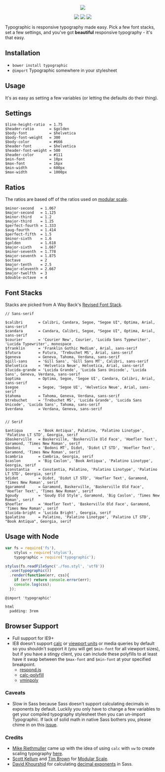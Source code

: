 <p align="center">
  <img src="http://corysimmons.github.io/typographic/typographic-logo.svg">
</p>

<p align="center">
  <img src="https://img.shields.io/npm/v/typographic.svg">
  <img src="https://img.shields.io/bower/v/typographic.svg">
  <img src="http://img.shields.io/npm/dm/typographic.svg">
</p>

Typographic is responsive typography made easy. Pick a few font stacks, set a few settings, and you've got **beautiful** responsive typography - it's that easy.


## Installation
- `bower install typographic`
- `@import` Typographic somewhere in your stylesheet


## Usage
It's as easy as setting a few variables (or letting the defaults do their thing).


## Settings
```stylus
$line-height-ratio  = 1.75
$header-ratio       = $golden
$body-font          = $helvetica
$body-font-weight   = 300
$body-color         = #666
$header-font        = $helvetica
$header-font-weight = 500
$header-color       = #111
$min-font           = 10px
$max-font           = 16px
$min-width          = 600px
$max-width          = 1000px
```


## Ratios
The ratios are based off of the ratios used on [modular scale](http://www.modularscale.com/).

```stylus
$minor-second   = 1.067
$major-second   = 1.125
$minor-third    = 1.2
$major-third    = 1.25
$perfect-fourth = 1.333
$aug-fourth     = 1.414
$perfect-fifth  = 1.5
$minor-sixth    = 1.6
$golden         = 1.618
$major-sixth    = 1.667
$minor-seventh  = 1.778
$major-seventh  = 1.875
$octave         = 2
$major-tenth    = 2.5
$major-eleventh = 2.667
$major-twelfth  = 3
$double-octave  = 4
```


## Font Stacks
Stacks are picked from A Way Back's [Revised Font Stack](http://www.awayback.com/revised-font-stack/).

```stylus
// Sans-serif

$calibri       = Calibri, Candara, Segoe, "Segoe UI", Optima, Arial, sans-serif
$candara       = Candara, Calibri, Segoe, "Segoe UI", Optima, Arial, sans-serif
$courier       = 'Courier New', Courier, 'Lucida Sans Typewriter', 'Lucida Typewriter', monospace
$franklin      = 'Franklin Gothic Medium', Arial, sans-serif
$futura        = Futura, 'Trebuchet MS', Arial, sans-serif
$geneva        = Geneva, Tahoma, Verdana, sans-serif
$gill-sans     = 'Gill Sans', 'Gill Sans MT', Calibri, sans-serif
$helvetica     = 'Helvetica Neue', Helvetica, Arial, sans-serif
$lucida-grande = 'Lucida Grande', 'Lucida Sans Unicode', 'Lucida Sans', Geneva, Verdana, sans-serif
$optima        = Optima, Segoe, 'Segoe UI', Candara, Calibri, Arial, sans-serif
$segoe         = Segoe, 'Segoe UI', 'Helvetica Neue', Arial, sans-serif
$tahoma        = Tahoma, Geneva, Verdana, sans-serif
$trebuchet     = 'Trebuchet MS', 'Lucida Grande', 'Lucida Sans Unicode', 'Lucida Sans', Tahoma, sans-serif
$verdana       = Verdana, Geneva, sans-serif


// Serif

$antiqua       = 'Book Antiqua', Palatino, 'Palatino Linotype', 'Palatino LT STD', Georgia, serif
$baskerville   = Baskerville, 'Baskerville Old Face', 'Hoefler Text', Garamond, 'Times New Roman', serif
$bodoni        = 'Bodoni MT', Didot, 'Didot LT STD', 'Hoefler Text', Garamond, 'Times New Roman', serif
$cambria       = Cambria, Georgia, serif
$caslon        = 'Big Caslon', 'Book Antiqua', 'Palatino Linotype', Georgia, serif
$constantia    = Constantia, Palatino, 'Palatino Linotype', 'Palatino LT STD', Georgia, serif
$didot         = Didot, 'Didot LT STD', 'Hoefler Text', Garamond, 'Times New Roman', serif
$garamond      = Garamond, Baskerville, 'Baskerville Old Face', 'Hoefler Text', 'Times New Roman', serif
$goudy         = 'Goudy Old Style', Garamond, 'Big Caslon', 'Times New Roman', serif
$hoefler       = 'Hoefler Text', 'Baskerville Old Face', Garamond, 'Times New Roman', serif
$lucida-bright = 'Lucida Bright', Georgia, serif
$palatino      = Palatino, 'Palatino Linotype', 'Palatino LT STD', "Book Antiqua", Georgia, serif
```


## Usage with Node
```javascript
var fs = require('fs'),
    stylus = require('stylus'),
    typographic = require('typographic');

stylus(fs.readFileSync('./foo.styl', 'utf8'))
  .use(typographic())
  .render(function(err, css){
    if (err) return console.error(err);
    console.log(css);
  });
```

```stylus
@import 'typographic'

html
  padding: 3rem
```


## Browser Support
- Full support for IE9+
- IE8 doesn't support [calc](http://caniuse.com/#feat=calc) or [viewport units](http://caniuse.com/#feat=viewport-units) or media queries by default so you shouldn't support it (you will get `$min-font` for all viewport sizes), but if you have a stingy client, you can include these polyfills to at least have it swap between the `$max-font` and `$min-font` at your specified breakpoint.
  - [respond.js](https://github.com/scottjehl/Respond)
  - [calc-polyfill](https://github.com/closingtag/calc-polyfill)
  - [vminpoly](https://github.com/saabi/vminpoly)


### Caveats
- Slow in Sass because Sass doesn't support calculating decimals in exponents by default. Luckily you only have to change a few variables to get your compiled typography stylesheet then you can un-import Typographic. If lack of solid math in native Sass bothers you, please chime in on this [issue](https://github.com/sass/sass/issues/684).


### Credits
- [Mike Riethmuller](http://twitter.com/MikeRiethmuller) came up with the idea of using `calc` with `vw` to create scaling typography [here](http://madebymike.com.au/writing/precise-control-responsive-typography/).
- [Scott Kellum](https://twitter.com/scottkellum) and [Tim Brown](https://twitter.com/timbrown) for [Modular Scale](http://www.modularscale.com/).
- [David Khourshid](https://twitter.com/davidkpiano) for calculating [decimal exponents](https://gist.github.com/davidkpiano/ad6e6771df050ff3727f) in Sass.
